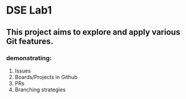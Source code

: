 # DSE Lab1
## This project aims to explore and apply various Git features.
### demonstrating:
1. Issues
2. Boards/Projects in Github
3. PRs
4. Branching strategies

